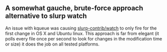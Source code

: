## A somewhat gauche, brute-force approach alternative to slurp watch

An issue with kqueue was causing [slurp-contrib/watch](https://github.com/slurp-contrib/watch) to only fire for the first change in OS X and Ubuntu linux. This approach is far from elegant (it polls every file once per second to look for changes in the modification time or size) it does the job on all tested platforms.


